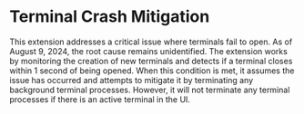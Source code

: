 # Terminal Crash Mitigation
This extension addresses a critical issue where terminals fail to open. As of August 9, 2024, the root cause remains unidentified. The extension works by monitoring the creation of new terminals and detects if a terminal closes within 1 second of being opened. When this condition is met, it assumes the issue has occurred and attempts to mitigate it by terminating any background terminal processes. However, it will not terminate any terminal processes if there is an active terminal in the UI.